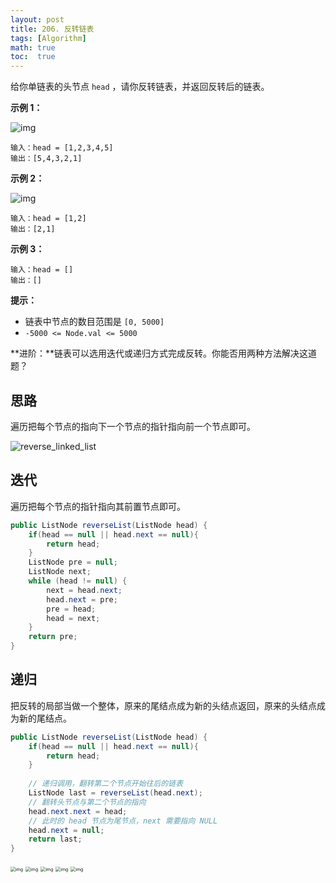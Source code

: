 ```yaml
---
layout: post
title: 206. 反转链表
tags: [Algorithm]
math: true
toc:  true
---
```


给你单链表的头节点 `head` ，请你反转链表，并返回反转后的链表。

**示例 1：**

![img](https://raw.githubusercontent.com/Traserve/traserve.github.io/main/_posts/algorithm/images/206-1.png)

```
输入：head = [1,2,3,4,5]
输出：[5,4,3,2,1]
```

**示例 2：**

![img](https://raw.githubusercontent.com/Traserve/traserve.github.io/main/_posts/algorithm/images/206-2.jpg)

```
输入：head = [1,2]
输出：[2,1]
```

**示例 3：**

```
输入：head = []
输出：[]
```

 

**提示：**

- 链表中节点的数目范围是 `[0, 5000]`
- `-5000 <= Node.val <= 5000`

 

**进阶：**链表可以选用迭代或递归方式完成反转。你能否用两种方法解决这道题？

## 思路

遍历把每个节点的指向下一个节点的指针指向前一个节点即可。

![reverse_linked_list](https://raw.githubusercontent.com/Traserve/traserve.github.io/main/_posts/algorithm/images/206-3.gif)

## 迭代

遍历把每个节点的指针指向其前置节点即可。

```java
public ListNode reverseList(ListNode head) {
    if(head == null || head.next == null){
        return head;
    }
	ListNode pre = null;
    ListNode next;
    while (head != null) {
        next = head.next;
        head.next = pre;
        pre = head;
        head = next;
    }
    return pre;
}
```

## 递归

把反转的局部当做一个整体，原来的尾结点成为新的头结点返回，原来的头结点成为新的尾结点。

```java
public ListNode reverseList(ListNode head) {
    if(head == null || head.next == null){
        return head;
    }
    
    // 递归调用，翻转第二个节点开始往后的链表
    ListNode last = reverseList(head.next);
    // 翻转头节点与第二个节点的指向
    head.next.next = head;
    // 此时的 head 节点为尾节点，next 需要指向 NULL
    head.next = null;
    return last;
}
```

<img src="https://gblobscdn.gitbook.com/assets%2F-McgKdLMgKGHf9UIOZCM%2Fsync%2Fb9fff89cb1f69f93555c158bee3adce9ca8d7487.jpg?alt=media" alt="img" style="zoom:50%;" />

<img src="https://gblobscdn.gitbook.com/assets%2F-McgKdLMgKGHf9UIOZCM%2Fsync%2Fc244744301acfdaae7b1a26bc92d0d63748ad675.jpg?alt=media" alt="img" style="zoom:50%;" />

<img src="https://gblobscdn.gitbook.com/assets%2F-McgKdLMgKGHf9UIOZCM%2Fsync%2Fbe3eed15a20254b8d77d0f33798da8f9bf081b7b.jpg?alt=media" alt="img" style="zoom:50%;" />

<img src="https://gblobscdn.gitbook.com/assets%2F-McgKdLMgKGHf9UIOZCM%2Fsync%2Fbc1a5fa3257a78014037e2e7370fd6e4c804551a.jpg?alt=media" alt="img" style="zoom:50%;" />

<img src="https://gblobscdn.gitbook.com/assets%2F-McgKdLMgKGHf9UIOZCM%2Fsync%2F69362da6835ca739d63b0b54c2220a5f742dd2c7.jpg?alt=media" alt="img" style="zoom:50%;" />


